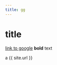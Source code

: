 ```yaml
---
title: gg
---
```



# title
[link to google](http://www.google.com)
**bold** text

a
{{ site.url }}
